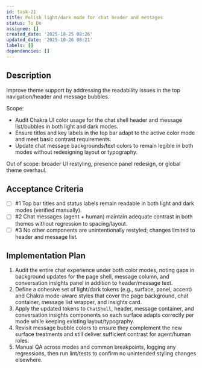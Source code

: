 ```yaml
---
id: task-21
title: Polish light/dark mode for chat header and messages
status: To Do
assignee: []
created_date: '2025-10-25 08:26'
updated_date: '2025-10-26 08:21'
labels: []
dependencies: []
---
```


## Description

<!-- SECTION:DESCRIPTION:BEGIN -->
Improve theme support by addressing the readability issues in the top navigation/header and message bubbles.

Scope:
- Audit Chakra UI color usage for the chat shell header and message list/bubbles in both light and dark modes.
- Ensure titles and key labels in the top bar adapt to the active color mode and meet basic contrast requirements.
- Update chat message backgrounds/text colors to remain legible in both modes without redesigning layout or typography.

Out of scope: broader UI restyling, presence panel redesign, or global theme overhaul.
<!-- SECTION:DESCRIPTION:END -->

## Acceptance Criteria
<!-- AC:BEGIN -->
- [ ] #1 Top bar titles and status labels remain readable in both light and dark modes (verified manually).
- [ ] #2 Chat messages (agent + human) maintain adequate contrast in both themes without regression to spacing/layout.
- [ ] #3 No other components are unintentionally restyled; changes limited to header and message list.
<!-- AC:END -->

## Implementation Plan

<!-- SECTION:PLAN:BEGIN -->
1. Audit the entire chat experience under both color modes, noting gaps in background updates for the page shell, message column, and conversation insights panel in addition to header/message text.
2. Define a cohesive set of light/dark tokens (e.g., surface, panel, accent) and Chakra mode-aware styles that cover the page background, chat container, message list wrapper, and insights card.
3. Apply the updated tokens to `ChatShell`, header, message container, and conversation insights components so each surface adapts correctly per mode while keeping existing layout/typography.
4. Revisit message bubble colors to ensure they complement the new surface treatments and still deliver sufficient contrast for agent/human roles.
5. Manual QA across modes and common breakpoints, logging any regressions, then run lint/tests to confirm no unintended styling changes elsewhere.
<!-- SECTION:PLAN:END -->
